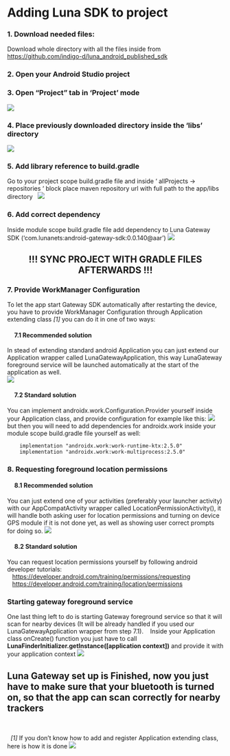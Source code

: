 # Adding Luna SDK to project

### 1. Download needed files:
Download whole directory with all the files inside from https://github.com/indigo-d/luna_android_published_sdk

### 2. Open your Android Studio project

### 3. Open “Project” tab in ‘Project’ mode 
![](https://i.ibb.co/7gHfsGQ/Screenshot-2021-07-05-at-15-52-30.png)

### 4.	Place previously downloaded directory inside the ‘libs’ directory
![](https://i.ibb.co/HGVxwyd/Screenshot-2021-07-05-at-15-57-03.png)

### 5.	Add library reference to build.gradle
Go to your project scope build.gradle file and inside ‘ allProjects -> repositories ‘ block place maven repository url with full path to the app/libs directory
&nbsp;
![](https://i.ibb.co/3ynzYjy/Screenshot-2021-07-05-at-15-59-01.png)

### 6. Add correct dependency
Inside module scope build.gradle file add dependency to Luna Gateway SDK (‘com.lunanets:android-gateway-sdk:0.0.140@aar’)
![](https://i.ibb.co/3RrcfGg/Screenshot-2021-07-05-at-16-00-48.png)

##  <center> !!! SYNC PROJECT WITH GRADLE FILES AFTERWARDS !!! </center>


### 7. Provide WorkManager Configuration
To let the app start Gateway SDK automatically after restarting the device, you have to provide WorkManager Configuration through Application extending class *[1]* you can do it in one of two ways:
#### &nbsp;&nbsp;&nbsp;&nbsp;&nbsp;7.1 Recommended solution
In stead of extending standard android Application you can just extend our Application wrapper called LunaGatewayApplication, this way LunaGateway foreground service will be launched automatically at the start of the application as well.  
![](https://i.ibb.co/wYJG2r8/Screenshot-2021-07-05-at-16-05-18.png)
#### &nbsp;&nbsp;&nbsp;&nbsp;&nbsp;7.2 Standard solution
You can implement androidx.work.Configuration.Provider yourself inside your Application class, and provide configuration for example like this:
![](https://i.ibb.co/cy7vNKR/Screenshot-2021-07-05-at-16-07-24.png)
but then you will need to add dependencies for androidx.work inside your module scope build.gradle file yourself as well:
		
		implementation "androidx.work:work-runtime-ktx:2.5.0"
		implementation "androidx.work:work-multiprocess:2.5.0"
		
### 8. Requesting foreground location permissions
#### &nbsp;&nbsp;&nbsp;&nbsp;&nbsp;8.1 Recommended solution
You can just extend one of your activities (preferably your launcher activity) with our AppCompatActivity wrapper called LocationPermissionActivity(), it will handle both asking user for location permissions and turning on device GPS module if it is not done yet, as well as showing user correct prompts for doing so.
![](https://i.ibb.co/YfWPbSR/Screenshot-2021-07-05-at-16-10-24.png)
#### &nbsp;&nbsp;&nbsp;&nbsp;&nbsp;8.2 Standard solution
You can request location permissions yourself by following android developer tutorials: 		&nbsp;&nbsp;&nbsp;https://developer.android.com/training/permissions/requesting
&nbsp;&nbsp;&nbsp;https://developer.android.com/training/location/permissions

### Starting gateway foreground service
One last thing left to do is starting Gateway foreground service so that it will scan for nearby devices (It will be already handled if you used our LunaGatewayApplication wrapper from step 7.1).
&nbsp;&nbsp;&nbsp;Inside your Application class onCreate() function you just have to call **LunaFinderInitializer.getInstance([application context])** and provide it with your application context
![](https://i.ibb.co/x2HGpGV/Screenshot-2021-07-05-at-16-13-38.png)

## Luna Gateway set up is Finished, now you just have to make sure that your bluetooth is turned on, so that the app can scan correctly for nearby trackers

&nbsp;
&nbsp;

&nbsp;
*[1]* If you don’t know how to add and register Application extending class, here is how it is done
![](https://i.ibb.co/gzqGq5T/Screenshot-2021-07-05-at-16-19-51.png)

